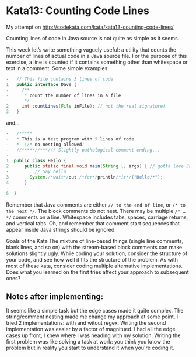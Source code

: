 # Kata13: Counting Code Lines

My attempt on http://codekata.com/kata/kata13-counting-code-lines/

Counting lines of code in Java source is not quite as simple as it seems.

This week let’s write something vaguely useful: a utility that counts the number of lines of actual code in a Java source file. For the purpose of this exercise, a line is counted if it contains something other than whitespace or text in a comment. Some simple examples:

```Java
-   // This file contains 3 lines of code
1   public interface Dave {
-     /**
-      * count the number of lines in a file
-      */
2     int countLines(File inFile); // not the real signature!
3   }
```

and…

```Java
-   /*****
-   * This is a test program with 5 lines of code
-   *  \/* no nesting allowed!
-   //*****//***/// Slightly pathological comment ending...
-
1  public class Hello {
2      public static final void main(String [] args) { // gotta love Java
-          // Say hello
3        System./*wait*/out./*for*/println/*it*/("Hello/*");
4      }
-
5  }
```
Remember that Java comments are either `// to the end of line`, or `/* to the next */`. The block comments do not nest. There may be multiple `/* … */` comments on a line. Whitespace includes tabs, spaces, carriage returns, and vertical tabs. Oh, and remember that comment start sequences that appear inside Java strings should be ignored.

Goals of the Kata
The mixture of line-based things (single line comments, blank lines, and so on) with the stream-based block comments can make solutions slightly ugly. While coding your solution, consider the structure of your code, and see how well it fits the structure of the problem. As with most of these kata, consider coding multiple alternative implementations. Does what you learned on the first tries affect your approach to subsequent ones?

## Notes after implementing:
It seems like a simple task but the edge cases made it quite complex. The string/comment nesting made me change my approach at some point. I tried 2 implementations: with and witout regex. Writing the second implementation was easier by a factor of magnitued. I had all the edge cases up front, I knew where I was heading with my solution. Writing the first problem was like solving a task at work: you think you know the problem but in reality you start to understand it when you're coding it.
